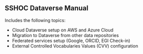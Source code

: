 ## SSHOC Dataverse Manual

Includes the following topics:
* Cloud Dataverse setup on AWS and Azure Cloud
* Migration to Dataverse from other data repositories
* Federated services setup (Google, ORCID, EGI Check-in)
* External Controlled Vocabularies Values (CVV) configuration

